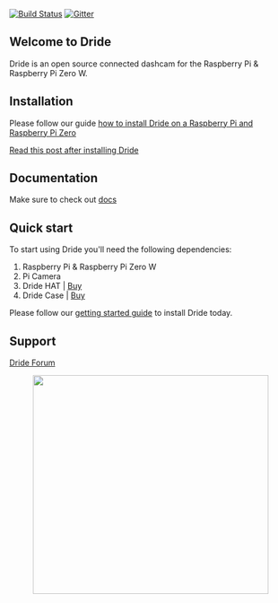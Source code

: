[![Build Status](https://travis-ci.org/dride/Cardigan.svg?branch=master)](https://travis-ci.org/dride/Cardigan) [![Gitter](https://badges.gitter.im/dride/Cardigan.svg)](https://gitter.im/CardiganCam/Cardigan?utm_source=badge&utm_medium=badge&utm_campaign=pr-badge)

## Welcome to Dride
Dride is an open source connected dashcam for the Raspberry Pi & Raspberry Pi Zero W.

## Installation
Please follow our guide [how to install Dride on a Raspberry Pi and Raspberry Pi Zero](https://dride.io/c/getting_started)

[Read this post after installing Dride](https://dride.io/thread/getting-started-with-dride-early-preview__-Kkjnf-AgdlHutD_em-q)

## Documentation
Make sure to check out [docs](https://dride.io/documentation)

## Quick start
To start using Dride you'll need the following dependencies:

1. Raspberry Pi & Raspberry Pi Zero W
2. Pi Camera
3. Dride HAT | [Buy](https://dride.io/store)
3. Dride Case | [Buy](https://dride.io/store)

Please follow our [getting started guide](https://dride.io/c/getting_started) to install Dride today.

## Support
[Dride Forum](https://dride.io/forum)


<p align="center">
  <img width="420" height="390" src="https://dride.io/assets/images/zero/storeMain.png">
</p>




